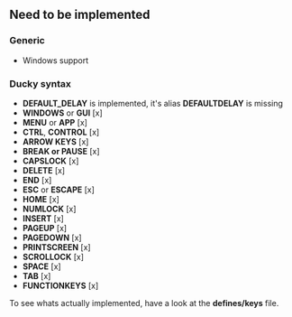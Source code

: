## Need to be implemented

### Generic
- Windows support

### Ducky syntax
- **DEFAULT_DELAY** is implemented, it's alias **DEFAULTDELAY** is missing
- **WINDOWS** or **GUI** [x]
- **MENU** or **APP** [x]
- **CTRL**, **CONTROL** [x]
- **ARROW KEYS** [x]
- **BREAK or PAUSE** [x]
- **CAPSLOCK** [x]
- **DELETE** [x]
- **END** [x]
- **ESC** or **ESCAPE** [x]
- **HOME** [x]
- **NUMLOCK** [x]
- **INSERT** [x]
- **PAGEUP** [x]
- **PAGEDOWN** [x]
- **PRINTSCREEN** [x]
- **SCROLLOCK** [x]
- **SPACE** [x]
- **TAB** [x]
- **FUNCTIONKEYS** [x]

To see whats actually implemented, have a look at the **defines/keys** file.
